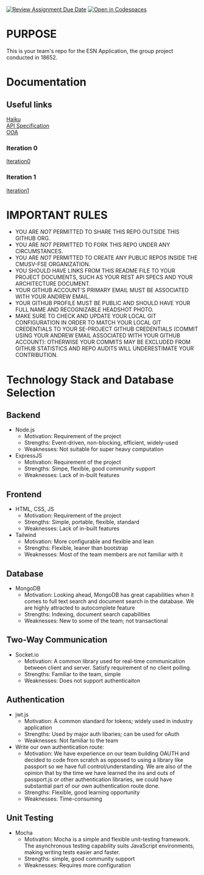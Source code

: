 [![Review Assignment Due Date](https://classroom.github.com/assets/deadline-readme-button-24ddc0f5d75046c5622901739e7c5dd533143b0c8e959d652212380cedb1ea36.svg)](https://classroom.github.com/a/Yf9tAXk0)
[![Open in Codespaces](https://classroom.github.com/assets/launch-codespace-7f7980b617ed060a017424585567c406b6ee15c891e84e1186181d67ecf80aa0.svg)](https://classroom.github.com/open-in-codespaces?assignment_repo_id=13462518)

# PURPOSE

This is your team's repo for the ESN Application, the group project conducted in 18652.

# Documentation

## Useful links

[Haiku](https://app.diagrams.net/#G11XcnXlcFla7T_WahWzuk_Jv2Wx9tn6zp#%7B%22pageId%22%3A%225KNVqeXB596CVV50548k%22%7D)  
[API Specification](https://docs.google.com/spreadsheets/d/1xrMAjeBByDNFLryVAHMHrYF3nyQ-KJPKNUvjBoDPd58/edit#gid=1001548426)  
[OOA](https://app.diagrams.net/#G11XcnXlcFla7T_WahWzuk_Jv2Wx9tn6zp#%7B%22pageId%22%3A%22FPt1q7jEseJJL5PschK8%22%7D)

### Iteration 0

[Iteration0](./docs/iteration-0)

### Iteration 1

[Iteration1](./docs/iteration-1)

# IMPORTANT RULES

- YOU ARE _NOT_ PERMITTED TO SHARE THIS REPO OUTSIDE THIS GITHUB ORG.
- YOU ARE _NOT_ PERMITTED TO FORK THIS REPO UNDER ANY CIRCUMSTANCES.
- YOU ARE _NOT_ PERMITTED TO CREATE ANY PUBLIC REPOS INSIDE THE CMUSV-FSE ORGANIZATION.
- YOU SHOULD HAVE LINKS FROM THIS README FILE TO YOUR PROJECT DOCUMENTS, SUCH AS YOUR REST API SPECS AND YOUR ARCHITECTURE DOCUMENT.
- YOUR GITHUB ACCOUNT'S PRIMARY EMAIL MUST BE ASSOCIATED WITH YOUR ANDREW EMAIL.
- YOUR GITHUB PROFILE MUST BE PUBLIC AND SHOULD HAVE YOUR FULL NAME AND RECOGNIZABLE HEADSHOT PHOTO.
- MAKE SURE TO CHECK AND UPDATE YOUR LOCAL GIT CONFIGURATION IN ORDER TO MATCH YOUR LOCAL GIT CREDENTIALS TO YOUR SE-PROJECT GITHUB CREDENTIALS (COMMIT USING YOUR ANDREW EMAIL ASSOCIATED WITH YOUR GITHUB ACCOUNT): OTHERWISE YOUR COMMITS MAY BE EXCLUDED FROM GITHUB STATISTICS AND REPO AUDITS WILL UNDERESTIMATE YOUR CONTRIBUTION.

# Technology Stack and Database Selection

## Backend

- Node.js
  - Motivation: Requirement of the project
  - Strengths: Event-driven, non-blocking, efficient, widely-used
  - Weaknesses: Not suitable for super heavy computation
- ExpressJS
  - Motivation: Requirement of the project
  - Strengths: Simpe, flexible, good community support
  - Weaknesses: Lack of in-built features

## Frontend

- HTML, CSS, JS
  - Motivation: Requirement of the project
  - Strengths: Simple, portable, flexible, standard
  - Weaknesses: Lack of in-built features
- Tailwind
  - Motivation: More configurable and flexible and lean
  - Strengths: Flexible, leaner than bootstrap
  - Weaknesses: Most of the team members are not familiar with it

## Database

- MongoDB
  - Motivation: Looking ahead, MongoDB has great capabilities when it comes to full text search and document search in the database. We are highly attracted to autocomplete feature
  - Strengths: Indexing, document search capabilities
  - Weaknesses: New to some of the team; not transactional

## Two-Way Communication

- Socket.io
  - Motivation: A common library used for real-time communication between client and server. Satisfy requirement of no client polling.
  - Strengths: Familiar to the team, simple
  - Weaknesses: Does not support authenticaiton

## Authentication

- jwt.js
  - Motivation: A common standard for tokens; widely used in industry application
  - Strengths: Used by major auth libaries; can be used for oAuth
  - Weaknesses: Not familiar to the team
- Write our own authentication route:
  - Motivation: We have experience on our team building OAUTH and decided to code from scratch as opposed to using a library like passport so we have full control/understanding. We are also of the opinion that by the time we have learned the ins and outs of passport.js or other authentication libraries, we could have substantial part of our own authentication route done.
  - Strengths: Flexible, good learning opportunity
  - Weaknesses: Time-consuming

## Unit Testing

- Mocha
  - Motivation: Mocha is a simple and flexible unit-testing framework. The asynchronous testing capability suits JavaScript environments, making writing tests easier and faster.
  - Strengths: simple, good community support
  - Weaknesses: Requires more configuration
